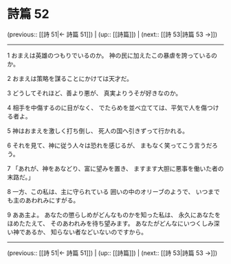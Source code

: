 # 詩篇 52

(previous:: [[詩 51|← 詩篇 51]]) | (up:: [[詩篇]]) | (next:: [[詩 53|詩篇 53 →]])

***


1 おまえは英雄のつもりでいるのか。 神の民に加えたこの暴虐を誇っているのか。 

2 おまえは策略を謀ることにかけては天才だ。 

3 どうしてそれほど、善より悪が、 真実よりうそが好きなのか。 

4 相手を中傷するのに目がなく、 でたらめを並べ立てては、平気で人を傷つける者よ。 

5 神はおまえを激しく打ち倒し、 死人の国へ引きずって行かれる。 

6 それを見て、神に従う人々は恐れを感じるが、 まもなく笑ってこう言うだろう。 

7 「あれが、神をあなどり、富に望みを置き、 ますます大胆に悪事を働いた者の末路だ。」 

8 一方、この私は、主に守られている 囲いの中のオリーブのようで、 いつまでも主のあわれみにすがる。 

9 ああ主よ。 あなたの懲らしめがどんなものかを知った私は、 永久にあなたをほめたたえて、 そのあわれみを待ち望みます。 あなたがどんなにいつくしみ深い神であるか、 知らない者などいないのですから。

***

(previous:: [[詩 51|← 詩篇 51]]) | (up:: [[詩篇]]) | (next:: [[詩 53|詩篇 53 →]])

